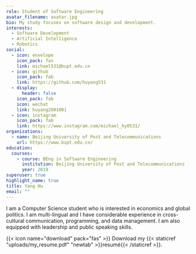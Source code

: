 ```yaml
---
role: Student of Software Engineering
avatar_filename: avatar.jpg
bio: My study focuses on software design and development.
interests:
  - Software Development
  - Artificial Intelligence
  - Robotics
social:
  - icon: envelope
    icon_pack: fas
    link: michael531@bupt.edu.cn
  - icon: github
    icon_pack: fab
    link: https://github.com/huyang531
  - display:
      header: false
    icon_pack: fab
    icon: wechat
    link: huyang2001001
  - icon: instagram
    icon_pack: fab
    link: https://www.instagram.com/michael_hy0531/
organizations:
  - name: Beijing University of Post and Telecommunications
    url: https://www.bupt.edu.cn/
education:
  courses:
    - course: BEng in Software Engineering
      institution: Beijing University of Post and Telecommunications
      year: 2019
superuser: true
highlight_name: true
title: Yang Hu
email: ""
---
```

I am a Computer Science student who is interested in economics and global politics. I am multi-lingual and I have considerable experience in cross-cultural communication, programming, and data management. I am also equipped with leadership and public speaking skills.

{{< icon name="download" pack="fas" >}} Download my {{< staticref "uploads/my_resume.pdf" "newtab" >}}resumé{{< /staticref >}}.